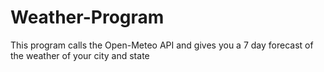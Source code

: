 # Weather-Program

This program calls the Open-Meteo API and gives you a 7 day forecast of the weather of your city and state
